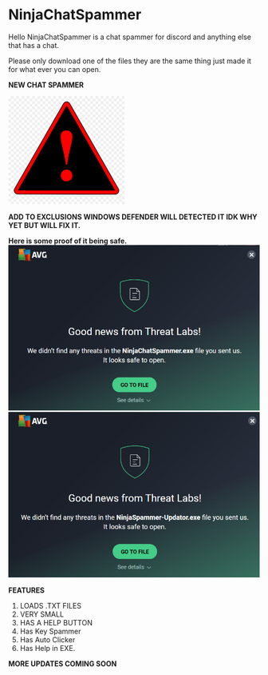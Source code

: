 # NinjaChatSpammer
Hello NinjaChatSpammer is a chat spammer for discord and anything else that has a chat.


Please only download one of the files they are the same thing just made it for what ever you can open.

**NEW CHAT SPAMMER**   
    
<img src="https://raw.githubusercontent.com/Bluntman420n/NinjaChatSpammer/main/Pics/Warning.PNG">
    
**ADD TO EXCLUSIONS WINDOWS DEFENDER WILL DETECTED IT IDK WHY YET BUT WILL FIX IT.**

**Here is some proof of it being safe.**
<img src="https://raw.githubusercontent.com/Bluntman420n/NinjaChatSpammer/main/Pics/chat_spammer.PNG">
<img src="https://raw.githubusercontent.com/Bluntman420n/NinjaChatSpammer/main/Pics/news.PNG">



**FEATURES**
1. LOADS .TXT FILES
2. VERY SMALL
3. HAS A HELP BUTTON
4. Has Key Spammer
5. Has Auto Clicker
6. Has Help in EXE.
    

**MORE UPDATES COMING SOON**
